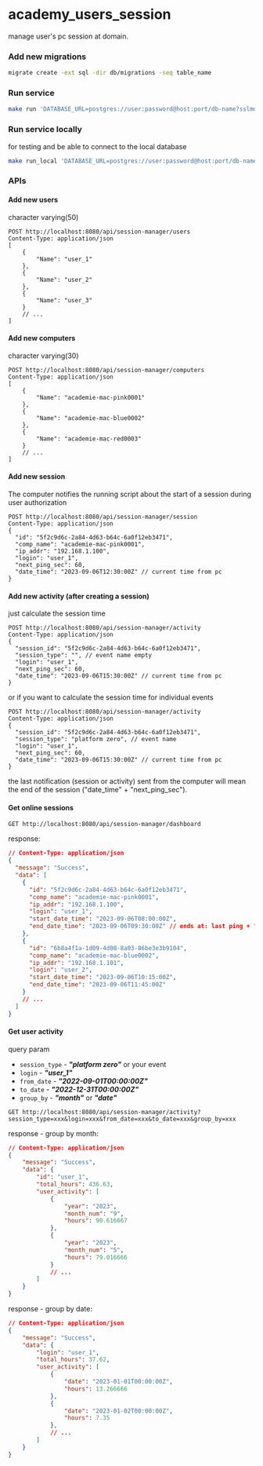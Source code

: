 # academy_users_session
manage user's pc session at domain.


### Add new migrations
```bash
migrate create -ext sql -dir db/migrations -seq table_name
```

### Run service
```bash
make run 'DATABASE_URL=postgres://user:password@host:port/db-name?sslmode=disable'
```

### Run service locally
for testing and be able to connect to the local database
```bash
make run_local 'DATABASE_URL=postgres://user:password@host:port/db-name?sslmode=disable'
```
### APIs

#### Add new users
character varying(50)
```http
POST http://localhost:8080/api/session-manager/users
Content-Type: application/json
[
    {
        "Name": "user_1"
    },
    {
        "Name": "user_2"
    },
    {
        "Name": "user_3"
    }
    // ...
]
```
#### Add new computers
character varying(30)
```http
POST http://localhost:8080/api/session-manager/computers
Content-Type: application/json
[
    {
        "Name": "academie-mac-pink0001"
    },
    {
        "Name": "academie-mac-blue0002"
    },
    {
        "Name": "academie-mac-red0003"
    }
    // ...
]
```
#### Add new session
The computer notifies the running script about the start of a session during user authorization
```http
POST http://localhost:8080/api/session-manager/session
Content-Type: application/json
{
  "id": "5f2c9d6c-2a84-4d63-b64c-6a0f12eb3471",
  "comp_name": "academie-mac-pink0001",
  "ip_addr": "192.168.1.100",
  "login": "user_1",
  "next_ping_sec": 60,
  "date_time": "2023-09-06T12:30:00Z" // current time from pc
}

```
#### Add new activity (after creating a session)
just calculate the session time
```http
POST http://localhost:8080/api/session-manager/activity
Content-Type: application/json
{
  "session_id": "5f2c9d6c-2a84-4d63-b64c-6a0f12eb3471",
  "session_type": "", // event name empty
  "login": "user_1",
  "next_ping_sec": 60,
  "date_time": "2023-09-06T15:30:00Z" // current time from pc
}
```
or if you want to calculate the session time for individual events
```http
POST http://localhost:8080/api/session-manager/activity
Content-Type: application/json
{
  "session_id": "5f2c9d6c-2a84-4d63-b64c-6a0f12eb3471",
  "session_type": "platform zero", // event name
  "login": "user_1",
  "next_ping_sec": 60,
  "date_time": "2023-09-06T15:30:00Z" // current time from pc
}
```
the last notification (session or activity) sent from the computer will mean the end of the session ("date_time" + "next_ping_sec").
#### Get online sessions
```http
GET http://localhost:8080/api/session-manager/dashboard
```
response:
```json
// Content-Type: application/json
{
  "message": "Success",
  "data": [
    {
      "id": "5f2c9d6c-2a84-4d63-b64c-6a0f12eb3471",
      "comp_name": "academie-mac-pink0001",
      "ip_addr": "192.168.1.100",
      "login": "user_1",
      "start_date_time": "2023-09-06T08:00:00Z",
      "end_date_time": "2023-09-06T09:30:00Z" // ends at: last ping + "next_ping_sec"
    },
    {
      "id": "6b8a4f1a-1d09-4d08-8a03-86be3e3b9104",
      "comp_name": "academie-mac-blue0002",
      "ip_addr": "192.168.1.101",
      "login": "user_2",
      "start_date_time": "2023-09-06T10:15:00Z",
      "end_date_time": "2023-09-06T11:45:00Z"
    }
    // ...
  ]
}
```
#### Get user activity
query param
- `session_type` - ***"platform zero"*** or your event
- `login` - ***"user_1"***
- `from_date` - ***"2022-09-01T00:00:00Z"***
- `to_date` - ***"2022-12-31T00:00:00Z"***
- `group_by` - ***"month"*** or ***"date"***
```http
GET http://localhost:8080/api/session-manager/activity?session_type=xxx&login=xxx&from_date=xxx&to_date=xxx&group_by=xxx
```
response - group by month:
```json
// Content-Type: application/json
{
	"message": "Success",
	"data": {
		"id": "user_1",
		"total_hours": 436.63,
		"user_activity": [
			{
				"year": "2023",
				"month_num": "9",
				"hours": 90.616667
			},
			{
				"year": "2023",
				"month_num": "5",
				"hours": 79.016666
			}
            // ...
		]
	}
}
```
response - group by date:
```json
// Content-Type: application/json
{
    "message": "Success",
    "data": {
        "login": "user_1",
        "total_hours": 37.62,
        "user_activity": [
            {
                "date": "2023-01-01T00:00:00Z",
                "hours": 13.266666
            },
            {
                "date": "2023-01-02T00:00:00Z",
                "hours": 7.35
            },
            // ...
        ]
    }
}
```